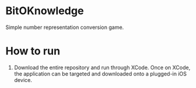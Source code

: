 # BitOKnowledge
Simple number representation conversion game. 

# How to run
1. Download the entire repository and run through XCode. Once on XCode, the application can be targeted and downloaded onto a plugged-in iOS device. 
